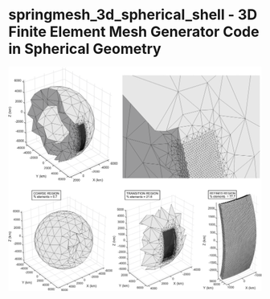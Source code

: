 # springmesh_3d_spherical_shell - 3D Finite Element Mesh Generator Code in Spherical Geometry
![Figure 1](Figures/Figure1.png)
